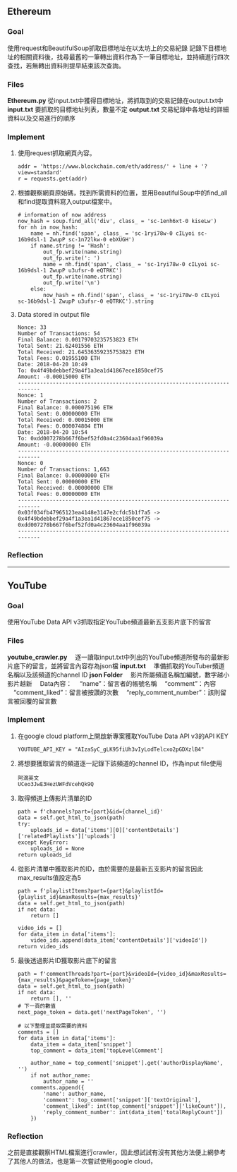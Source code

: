 ## Ethereum
### Goal
使用request和BeautifulSoup抓取目標地址在以太坊上的交易紀錄
記錄下目標地址的相關資料後，找尋最舊的一筆轉出資料作為下一筆目標地址，並持續進行四次查找，若無轉出資料則提早結束該次查詢。
### Files
**Ethereum.py**
從input.txt中獲得目標地址，將抓取到的交易記錄在output.txt中
**input.txt**
要抓取的目標地址列表，數量不定
**output.txt**
交易紀錄中各地址的詳細資料以及交易進行的順序
### Implement
1. 使用request抓取網頁內容。
    ```
    addr = 'https://www.blockchain.com/eth/address/' + line + '?view=standard'
    r = requests.get(addr)
    ```
2. 根據觀察網頁原始碼，找到所需資料的位置，並用BeautifulSoup中的find_all和find提取資料寫入output檔案中。
    ```
    # information of now address
    now_hash = soup.find_all('div', class_ = 'sc-1enh6xt-0 kiseLw')
	for nh in now_hash:
        name = nh.find('span', class_ = 'sc-1ryi78w-0 cILyoi sc-16b9dsl-1 ZwupP sc-1n72lkw-0 ebXUGH')
        if name.string != 'Hash':
            out_fp.write(name.string)
            out_fp.write(': ')
            name = nh.find('span', class_ = 'sc-1ryi78w-0 cILyoi sc-16b9dsl-1 ZwupP u3ufsr-0 eQTRKC')
            out_fp.write(name.string)
            out_fp.write('\n')
        else:
            now_hash = nh.find('span', class_ = 'sc-1ryi78w-0 cILyoi sc-16b9dsl-1 ZwupP u3ufsr-0 eQTRKC').string
    ```
3. Data stored in output file
    ```
    Nonce: 33
    Number of Transactions: 54
    Final Balance: 0.00179703235753823 ETH
    Total Sent: 21.62401556 ETH
    Total Received: 21.64536359235753823 ETH
    Total Fees: 0.01955100 ETH
    Date: 2018-04-20 10:49
    To: 0x4f49bdebbef29a4f1a3ea1d41867ece1850cef75
    Amount: -0.00015000 ETH
    --------------------------------------------------------------------------
    Nonce: 1
    Number of Transactions: 2
    Final Balance: 0.000075196 ETH
    Total Sent: 0.00000000 ETH
    Total Received: 0.00015000 ETH
    Total Fees: 0.000074804 ETH
    Date: 2018-04-20 10:54
    To: 0xdd007278b667f6bef52fd0a4c23604aa1f96039a
    Amount: -0.00000000 ETH
    --------------------------------------------------------------------------
    Nonce: 0
    Number of Transactions: 1,663
    Final Balance: 0.00000000 ETH
    Total Sent: 0.00000000 ETH
    Total Received: 0.00000000 ETH
    Total Fees: 0.00000000 ETH
    --------------------------------------------------------------------------
    0x03f034fb47965123ea4148e3147e2cfdc5b1f7a5 -> 0x4f49bdebbef29a4f1a3ea1d41867ece1850cef75 -> 0xdd007278b667f6bef52fd0a4c23604aa1f96039a
    --------------------------------------------------------------------------
    ```
### Reflection


***
## YouTube
### Goal
使用YouTube Data API v3抓取指定YouTube頻道最新五支影片底下的留言
### Files
**youtube_crawler.py**
　逐一讀取input.txt中列出的YouTube頻道所發布的最新影片底下的留言，並將留言內容存為json檔
**input.txt**
　準備抓取的YouTuber頻道名稱以及該頻道的channel ID
**json Folder**
　影片所屬頻道名稱加編號，數字越小影片越新
　Data內容：
　“name”：留言者的帳號名稱
　“comment”：內容
　“comment_liked”：留言被按讚的次數
　“reply_comment_number”：該則留言被回覆的留言數
### Implement
1. 在google cloud platform上開啟新專案獲取YouTube Data API v3的API KEY
    ```
    YOUTUBE_API_KEY = "AIzaSyC_gLK95fiUh3vIyLodTelcxo2pGDXzlB4"
    ```
2. 將想要獲取留言的頻道逐一記錄下該頻道的channel ID，作為input file使用
    ```
    阿滴英文
    UCeo3JwE3HezUWFdVcehQk9Q
    ```
4. 取得頻道上傳影片清單的ID
    ```
    path = f'channels?part={part}&id={channel_id}'
    data = self.get_html_to_json(path)
    try:
        uploads_id = data['items'][0]['contentDetails']['relatedPlaylists']['uploads']
    except KeyError:
        uploads_id = None
    return uploads_id
    ```
5. 從影片清單中獲取影片的ID，由於需要的是最新五支影片的留言因此max_results值設定為5
    ```
    path = f'playlistItems?part={part}&playlistId={playlist_id}&maxResults={max_results}'
    data = self.get_html_to_json(path)
    if not data:
        return []
    
    video_ids = []
    for data_item in data['items']:
        video_ids.append(data_item['contentDetails']['videoId'])
    return video_ids
    ```
6. 最後透過影片ID獲取影片底下的留言
    ```
    path = f'commentThreads?part={part}&videoId={video_id}&maxResults={max_results}&pageToken={page_token}'
    data = self.get_html_to_json(path)
    if not data:
        return [], ''
    # 下一頁的數值
    next_page_token = data.get('nextPageToken', '')
    
    # 以下整理並提取需要的資料
    comments = []
    for data_item in data['items']:
        data_item = data_item['snippet']
        top_comment = data_item['topLevelComment']
    
        author_name = top_comment['snippet'].get('authorDisplayName', '')
        if not author_name:
            author_name = ''
        comments.append({
            'name': author_name,
            'comment': top_comment['snippet']['textOriginal'],
            'comment_liked': int(top_comment['snippet']['likeCount']),
            'reply_comment_number': int(data_item['totalReplyCount'])
        })
    ```
### Reflection
之前是直接觀察HTML檔案進行crawler，因此想試試有沒有其他方法便上網參考了其他人的做法，也是第一次嘗試使用google cloud，
